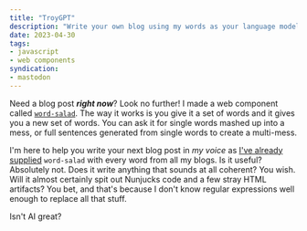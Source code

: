 ```yaml
---
title: "TroyGPT"
description: "Write your own blog using my words as your language model."
date: 2023-04-30
tags:
- javascript
- web components
syndication:
- mastodon
---
```


Need a blog post ***right now***? Look no further! I made a web component called [`word-salad`](https://github.com/troyvassalotti/word-salad). The way it works is you give it a set of words and it gives you a new set of words. You can ask it for single words mashed up into a mess, or full sentences generated from single words to create a multi-mess.

I'm here to help you write your next blog post in _my voice_ as [I've already supplied](/blog-maker) `word-salad` with every word from all my blogs. Is it useful? Absolutely not. Does it write anything that sounds at all coherent? You wish. Will it almost certainly spit out Nunjucks code and a few stray HTML artifacts? You bet, and that's because I don't know regular expressions well enough to replace all that stuff.

Isn't AI great?
